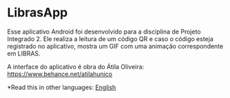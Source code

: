 # LibrasApp
Esse aplicativo Android foi desenvolvido para a disciplina de Projeto Integrado 2. Ele realiza a leitura de um código QR e caso o código esteja
registrado no aplicativo, mostra um GIF com uma animação correspondente em LIBRAS.

A interface do aplicativo é obra do Átila Oliveira: https://www.behance.net/atilahunico

*Read this in other languages: [English](README-EN)


